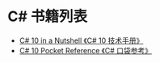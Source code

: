 # C# 书籍列表

- [C# 10 in a Nutshell 《C# 10 技术手册》](/csharp/csharp_10_in_a_nutshell)
- [C# 10 Pocket Reference 《C# 口袋参考》](/csharp/csharp_10_pocket_reference)
